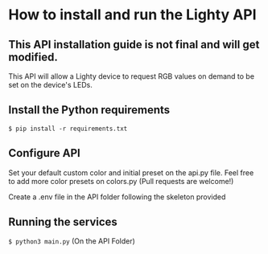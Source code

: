 # How to install and run the Lighty API

## This API installation guide is not final and will get modified. 

This API will allow a Lighty device to request RGB values on demand to be set on the device's LEDs.

## Install the Python requirements

`$ pip install -r requirements.txt`

## Configure API

Set your default custom color and initial preset on the api.py file.
Feel free to add more color presets on colors.py (Pull requests are welcome!)

Create a .env file in the API folder following the skeleton provided

## Running the services 

`$ python3 main.py` (On the API Folder)
